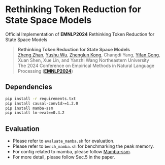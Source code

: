 # Rethinking Token Reduction for State Space Models

Official Implementation of **EMNLP2024** Rethinking Token Reduction for State Space Models

> **Rethinking Token Reduction for State Space Models**   
> [Zheng Zhan](https://zhanzheng8585.github.io/), [Yushu Wu](https://scholar.google.com/citations?user=3hEDsFYAAAAJ&hl=en), [Zhenglun Kong](https://zlkong.github.io/homepage/), Changdi Yang, [Yifan Gong](https://yifanfanfanfan.github.io/), Xuan Shen, Xue Lin, and Yanzhi Wang
> Northeastern University  
> The 2024 Conference on Empirical Methods in Natural Language Processing ([**EMNLP2024**](https://2024.emnlp.org/))


## Dependencies
```bash
pip install -r requirements.txt
pip install causal-conv1d>=1.2.0
pip install mamba-ssm
pip install lm-eval==0.4.2
```


## Evaluation
- Please refer to `evaluate_mamba.sh` for evaluation.
- Please refer to `bench_mamba.sh` for benchmarking the peak memory.
- For config related to mamba, please follow [Mamba-ssm](https://github.com/state-spaces/mamba).
- For more detail, please follow Sec.5 in the paper.